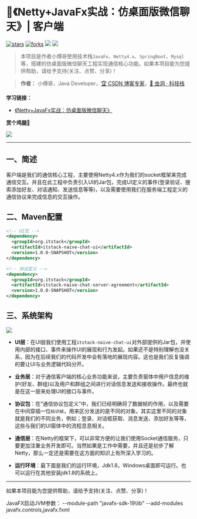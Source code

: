 # :heartbeat:《Netty+JavaFx实战：仿桌面版微信聊天》| 客户端

[![stars](https://badgen.net/github/stars/itstack-naive-chat/itstack-naive-chat-client?icon=github&color=4ab8a1)](https://github.com/itstack-naive-chat/itstack-naive-chat-client) [![forks](https://badgen.net/github/forks/itstack-naive-chat/itstack-naive-chat-client?icon=github&color=4ab8a1)](https://github.com/itstack-naive-chat/itstack-naive-chat-client) [<img src="https://itstack.org/_media/onlinebook.svg">](http://chat.itstack.org) [<img src="https://itstack.org/_media/wxbugstack.svg">](https://itstack.org/_media/qrcode.png?x-oss-process=style/may)

> 本项目是作者小傅哥使用技术栈```JavaFx```、```Netty4.x```、```SpringBoot```、```Mysql```等，搭建的仿桌面版微信聊天工程实现通信核心功能。如果本项目能为您提供帮助，请给予支持(关注、点赞、分享)！

> **作者：** 小傅哥，Java Developer，[:trophy: CSDN 博客专家](https://bugstack.blog.csdn.net)，[:bug: 虫洞 · 科技栈](https://bugstack.cn)

**学习链接：**

- [《Netty+JavaFx实战：仿桌面版微信聊天》](https://chat.itstack.org)
 
**赏个鸡腿🍗**

![](https://bugstack.cn/assets/images/tip.jpg)

----

## 一、简述

客户端是我们的通信核心工程，主要使用Netty4.x作为我们的socket框架来完成通信交互。并且在此工程中负责引入UI的Jar包，完成UI定义的事件(登录验证、搜索添加好友、对话通知、发送信息等等)，以及需要使用我们在服务端工程定义的通信协议来完成信息的交互操作。


## 二、Maven配置

```xml
<!-- UI包 -->
<dependency>
  <groupId>org.itstack</groupId>
  <artifactId>itstack-naive-chat-ui</artifactId>
  <version>1.0.0-SNAPSHOT</version>
</dependency>

<!-- 协议定义 -->
<dependency>
  <groupId>org.itstack</groupId>
  <artifactId>itstack-naive-chat-server-agreement</artifactId>
  <version>1.0.0-SNAPSHOT</version>
</dependency>
```

## 三、系统架构

![](https://chat.itstack.org/assets/img/2020/chat/wechat-2.3-00.png)

- **UI层**：在UI层我们使用工程```itstack-naive-chat-ui```对外部提供的Jar包，并使用内部的接口、事件来操作UI的展现和行为发起。如果还不是特别理解也没关系，因为在后续我们的代码开发中会有落地的展现内容。这也是我们反复强调的要让UI与业务逻辑代码分开。

- **业务层**：对于通信客户端的核心业务功能来说，主要负责窗体中用户信息的维护(好友、群组)以及用户和群组之间进行对话信息发送和接收操作。最终也就是在这一层来处理UI的接口与事件。

- **协议包**：在“通信协议包定义”中，我们已经明确将了数据帧的作用，以及需要在中间穿插一位```标识帧```，用来区分发送的是不同的对象。其实这里不同的对象就是我们的不同业务，例如；登录、对话框获取、消息发送、添加好友等等，这些与我们的UI窗体中的流程息息相关。

- **通信层**：在Netty的框架下，可以非常方便的让我们使用Socket通信服务，只要更加注重业务开发即可。当然如果是工作中需要，并且还是初步了解Netty，那么一定还是需要在这方面的知识上有所深入学习的。

- **运行环境**：最下面是我们的运行环境，Jdk1.8，Windows桌面即可运行。也可以运行在其他安装jdk1.8的系统上。


----

如果本项目能为您提供帮助，请给予支持(关注、点赞、分享)！


JavaFX启动JVM参数：
--module-path "javafx-sdk-19\lib" --add-modules javafx.controls,javafx.fxml